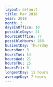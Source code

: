 ```yaml
---
layout: default
title: Mar 2018
year: 2018
month: 3
daysInOffice: 10
possibleDays: 21
hoursInOffice: 77
possibleHours: 168
busiestDay: Thursday
hoursMon: 9
hoursTue: 14
hoursWed: 21
hoursThu: 25
hoursFri: 8
longestDay: 11 hours
averageDay: 7 hours
---
```


